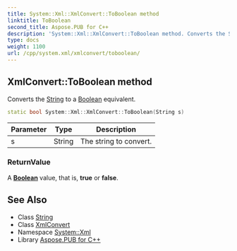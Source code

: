 ```yaml
---
title: System::Xml::XmlConvert::ToBoolean method
linktitle: ToBoolean
second_title: Aspose.PUB for C++
description: 'System::Xml::XmlConvert::ToBoolean method. Converts the String to a Boolean equivalent in C++.'
type: docs
weight: 1100
url: /cpp/system.xml/xmlconvert/toboolean/
---
```

## XmlConvert::ToBoolean method


Converts the [String](../../../system/string/) to a [Boolean](../../../system/boolean/) equivalent.

```cpp
static bool System::Xml::XmlConvert::ToBoolean(String s)
```


| Parameter | Type | Description |
| --- | --- | --- |
| s | String | The string to convert. |

### ReturnValue

A **[Boolean](../../../system/boolean/)** value, that is, **true** or **false**.

## See Also

* Class [String](../../../system/string/)
* Class [XmlConvert](../)
* Namespace [System::Xml](../../)
* Library [Aspose.PUB for C++](../../../)
